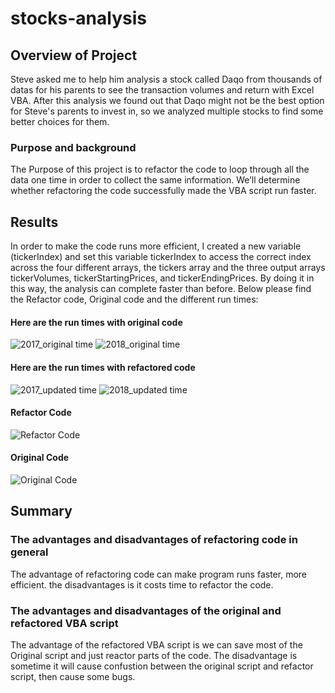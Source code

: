 # stocks-analysis
##  Overview of Project
Steve asked me to help him analysis a stock called Daqo from thousands of datas for his parents to see the transaction volumes and return with Excel VBA. After this analysis we found out that  Daqo might not be the best option for Steve's parents to invest in, so we analyzed multiple stocks to find some better choices for them. 
### Purpose and background  
The Purpose of this project is to refactor the code to loop through all the data one time in order to collect the same information. We’ll determine whether refactoring the code successfully made the VBA script run faster. 
##  Results
In order to make the code runs more efficient, I created a new variable (tickerIndex) and set this variable tickerIndex to access the correct index across the four different arrays, the tickers array and the three output arrays tickerVolumes, tickerStartingPrices, and tickerEndingPrices. By doing it in this way, the analysis can complete faster than before. Below please find the Refactor code, Original code and the different run times:

#### Here are the run times with original code
![2017_original time](https://user-images.githubusercontent.com/71739110/95020578-99363c80-069e-11eb-8838-7844248b8a29.png)
![2018_original time](https://user-images.githubusercontent.com/71739110/95020580-99ced300-069e-11eb-8095-8b22ae529259.png)

#### Here are the run times with refactored code
![2017_updated time](https://user-images.githubusercontent.com/71739110/95020579-99ced300-069e-11eb-9674-77bb2b0a1c46.png)
![2018_updated time](https://user-images.githubusercontent.com/71739110/95020581-99ced300-069e-11eb-8f40-8fc4956f5f98.png)

#### Refactor Code
![Refactor Code](https://user-images.githubusercontent.com/71739110/95021142-d223e080-06a1-11eb-83db-c7cc5408bff1.png)

#### Original Code
![Original Code](https://user-images.githubusercontent.com/71739110/95021141-d223e080-06a1-11eb-9d5d-612b2c42a184.png)

##  Summary

### The advantages and disadvantages of refactoring code in general

The advantage of refactoring code can make program runs faster, more efficient. the disadvantages is it costs time to refactor the code.

### The advantages and disadvantages of the original and refactored VBA script 

The advantage of the refactored VBA script is we can save most of the Original script and just reactor parts of the code. The disadvantage is sometime it will cause confustion between the original script and refactor script, then cause some bugs. 



